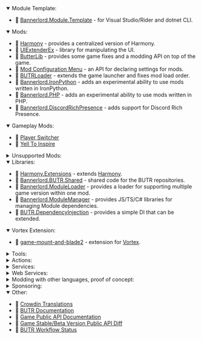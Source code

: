 <details open>
  <summary>Module Template:</summary>
  <ul>
    <li>📁 <a href="https://github.com/BUTR/Bannerlord.Module.Template">Bannerlord.Module.Template</a> - for Visual Studio/Rider and dotnet CLI.</li>
  </ul>
</details>

<details open>
  <summary>Mods:</summary>
  <ul>
    <li>📁 <a href="https://github.com/BUTR/Bannerlord.Harmony">Harmony</a> - provides a centralized version of Harmony.</li>
    <li>📁 <a href="https://github.com/BUTR/Bannerlord.UIExtenderEx">UIExtenderEx</a> - library for manipulating the UI.</li>
    <li>📁 <a href="https://github.com/BUTR/Bannerlord.ButterLib">ButterLib</a> - provides some game fixes and a modding API on top of the game.</li>
    <li>📁 <a href="https://github.com/Aragas/Bannerlord.MBOptionScreen">Mod Configuration Menu</a> - an API for declaring settings for mods.</li>
    <li>📁 <a href="https://github.com/BUTR/Bannerlord.BUTRLoader">BUTRLoader</a> - extends the game launcher and fixes mod load order.</li>
    <li>📁 <a href="https://github.com/BUTR/Bannerlord.Python">Bannerlord.IronPython</a> - adds an experimental ability to use mods written in IronPython.</li>
    <li>📁 <a href="https://github.com/BUTR/Bannerlord.PHP">Bannerlord.PHP</a> - adds an experimental ability to use mods written in PHP.</li>
    <li>📁 <a href="https://github.com/BUTR/Bannerlord.DiscordRichPresence">Bannerlord.DiscordRichPresence</a> - adds support for Discord Rich Presence.</li>
  </ul>
</details>

<details open>
  <summary>Gameplay Mods:</summary>
  <ul>
    <li>📁 <a href="https://github.com/BUTR/Bannerlord.PlayerSwitcher">Player Switcher</a></li>
    <li>📁 <a href="https://github.com/BUTR/Bannerlord.YellToInspire">Yell To Inspire</a></li>
  </ul>
</details>

<details>
  <summary>Unsupported Mods:</summary>
  <ul>
    <li>📁 <a href="https://github.com/BUTR/Bannerlord.SettlementIcons">Settlement Icons </a></li>
  </ul>
</details>
 
<details open>
  <summary>Libraries:</summary>
    <ul>
      <li>📂 <a href="https://github.com/BUTR/Harmony.Extensions">Harmony.Extensions</a> - extends <a href="https://github.com/pardeike/Harmony">Harmony</a>.</li>
      <li>📂 <a href="https://github.com/BUTR/Bannerlord.BUTR.Shared">Bannerlord.BUTR.Shared</a> - shared code for the BUTR repositories.</li>
      <li>📂 <a href="https://github.com/BUTR/Bannerlord.ModuleLoader">Bannerlord.ModuleLoader</a> - provides a loader for supporting multiple game version within one mod.</li>
      <li>📂 <a href="https://github.com/BUTR/Bannerlord.ModuleManager">Bannerlord.ModuleManager</a> - provides JS/TS/C# libraries for managing Module dependencies. </li>
      <li>📂 <a href="https://github.com/BUTR/BUTR.DependencyInjection">BUTR.DependencyInjection</a> - provides a simple DI that can be extended.</li>
    </ul>
</details>
  
<details open>
  <summary>Vortex Extension:</summary>
    <ul>
      <li>🧰 <a href="https://github.com/BUTR/game-mount-and-blade2">game-mount-and-blade2</a> - extension for <a href="https://github.com/Nexus-Mods/Vortex">Vortex</a>.</li>
</details>
  
<details>
  <summary>Tools:</summary>
    <ul>
      <li>🧰 <a href="https://github.com/BUTR/BUTR.Harmony.Analyzer">BUTR.Harmony.Analyzer</a> - Roslyn analyzer for <a href="https://github.com/pardeike/Harmony">Harmony</a>.</li>
      <li>🧰 <a href="https://github.com/BUTR/FetchBannerlordVersion">FetchBannerlordVersion</a> - fetches the version string from the game's assembly directory.</li>
      <li>🧰 <a href="https://github.com/BUTR/Bannerlord.BuildResources">Bannerlord.BuildResources</a> - resources for building Bannerlord modules.</li>
      <li>🧰 <a href="https://github.com/BUTR/Bannerlord.ChangelogParser">Bannerlord.ChangelogParser</a> - parses a custom changelog format inspired by Factorio.</li>
      <li>🧰 <a href="https://github.com/BUTR/Bannerlord.LocalizationParser">Bannerlord.LocalizationParser</a> - outputs all hardcoded localization strings in the game.</li>
      <li>🧰 <a href="https://github.com/BUTR/Bannerlord.ReferenceAssemblies">Bannerlord.ReferenceAssemblies</a> - generates reference assemblies starting from e1.1.0.</li>
      <li>🧰 <a href="https://github.com/BUTR/Bannerlord.XmlSchemas">Bannerlord.XmlSchemas</a> - XML Schemas for the community.</li>
      <li>🧰 <a href="https://github.com/BUTR/Bannerlord.SteamWorkshop">Bannerlord.SteamWorkshop</a> - Simple tool that can login to Steam and upload content mods for Bannerlord.

</li>
    </ul>
</details>
  
<details>
  <summary>Actions:</summary>
    <ul>
      <li>:octocat: <a href="https://github.com/BUTR/actions-common-setup">actions-common-setup</a></li>
      <li>:octocat: <a href="https://github.com/BUTR/actions-tests-setup">actions-tests-setup</a></li>
      <li>:octocat: <a href="https://github.com/BUTR/actions-docfx-setup">actions-docfx-setup</a></li>
      <li>:octocat: <a href="https://github.com/BUTR/actions-code-format-setup">actions-code-format-setup</a></li>
      <li>:octocat: <a href="https://github.com/BUTR/workflows">workflows</a></li>
    </ul>
</details>

<details>
  <summary>Services:</summary>
    <ul>
      <li>🌐 <a href="https://github.com/BUTR/BUTR.CrashReportServer">BUTR.CrashReportServer</a></li>
      <li>🌐 <a href="https://github.com/BUTR/BUTR.ModListServer">BUTR.ModListServer</a></li>
      <li>🌎 <a href="https://github.com/Aragas/NexusMods.Monitor">NexusMods.Monitor</a></li>
    </ul>
</details>

<details>
  <summary>Web Services:</summary>
    <ul>
      <li>🌐 <a href="https://github.com/BUTR/BUTR.Site.NexusMods">BUTR.Site.NexusMods</a></li>
    </ul>
</details>

<details>
  <summary>Modding with other languages, proof of concept:</summary>
  <ul>
    <li>📁 <a href="https://github.com/BUTR/Bannerlord.Lua">Bannerlord.Lua</a></li>
  </ul>
</details>

<details>
  <summary>Sponsoring:</summary>
  <ul>
    <li>💰 <a href="https://github.com/pardeike">pardeike - github sponsors - 20$</a></li>
    <li>💰 <a href="https://github.com/kzu">kzu - github sponsors - 5$</a></li>
    <li>💰 <a href="https://github.com/0x0ade">0x0ade - patreon - 10$</a></li>
    <li>💰 <a href="https://github.com/jbevain">jbevain - github sponsors - 15$</a></li>
    <li>💰 <a href="https://github.com/Elringus"><s>elringus - ko-fi - 9$</s></a></li>
  </ul>
</details>

<details open>
  <summary>Other:</summary>
  <ul>
    <li>📝 <a href="https://crowdin.com/profile/Aragas">Crowdin Translations</a></li>
    <li>📝 <a href="https://github.com/BUTR/documentation">BUTR Documentation</a></li>
    <li>📝 <a href="https://github.com/BUTR/Bannerlord.ReferenceAssemblies.Documentation">Game Public API Documentation</a></li>
    <li>📝 <a href="https://butr.github.io/Bannerlord.ReferenceAssemblies.Diff">Game Stable/Beta Version Public API Diff</a></li>
    <li>📝 <a href="/profile/workflow-status.md">BUTR Workflow Status</a></li>
  </ul>
</details>
